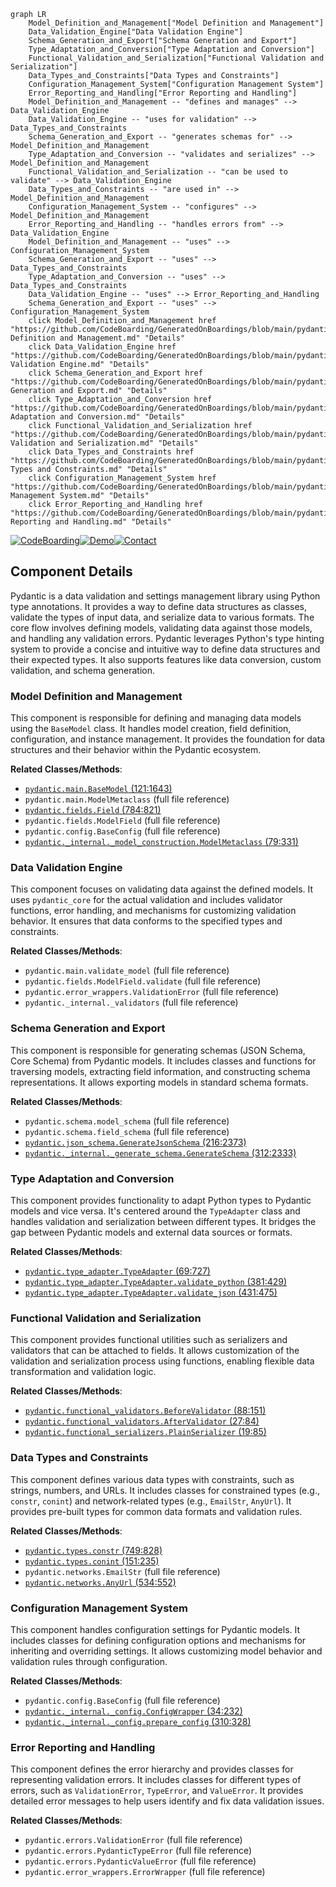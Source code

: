 ```mermaid
graph LR
    Model_Definition_and_Management["Model Definition and Management"]
    Data_Validation_Engine["Data Validation Engine"]
    Schema_Generation_and_Export["Schema Generation and Export"]
    Type_Adaptation_and_Conversion["Type Adaptation and Conversion"]
    Functional_Validation_and_Serialization["Functional Validation and Serialization"]
    Data_Types_and_Constraints["Data Types and Constraints"]
    Configuration_Management_System["Configuration Management System"]
    Error_Reporting_and_Handling["Error Reporting and Handling"]
    Model_Definition_and_Management -- "defines and manages" --> Data_Validation_Engine
    Data_Validation_Engine -- "uses for validation" --> Data_Types_and_Constraints
    Schema_Generation_and_Export -- "generates schemas for" --> Model_Definition_and_Management
    Type_Adaptation_and_Conversion -- "validates and serializes" --> Model_Definition_and_Management
    Functional_Validation_and_Serialization -- "can be used to validate" --> Data_Validation_Engine
    Data_Types_and_Constraints -- "are used in" --> Model_Definition_and_Management
    Configuration_Management_System -- "configures" --> Model_Definition_and_Management
    Error_Reporting_and_Handling -- "handles errors from" --> Data_Validation_Engine
    Model_Definition_and_Management -- "uses" --> Configuration_Management_System
    Schema_Generation_and_Export -- "uses" --> Data_Types_and_Constraints
    Type_Adaptation_and_Conversion -- "uses" --> Data_Types_and_Constraints
    Data_Validation_Engine -- "uses" --> Error_Reporting_and_Handling
    Schema_Generation_and_Export -- "uses" --> Configuration_Management_System
    click Model_Definition_and_Management href "https://github.com/CodeBoarding/GeneratedOnBoardings/blob/main/pydantic/Model Definition and Management.md" "Details"
    click Data_Validation_Engine href "https://github.com/CodeBoarding/GeneratedOnBoardings/blob/main/pydantic/Data Validation Engine.md" "Details"
    click Schema_Generation_and_Export href "https://github.com/CodeBoarding/GeneratedOnBoardings/blob/main/pydantic/Schema Generation and Export.md" "Details"
    click Type_Adaptation_and_Conversion href "https://github.com/CodeBoarding/GeneratedOnBoardings/blob/main/pydantic/Type Adaptation and Conversion.md" "Details"
    click Functional_Validation_and_Serialization href "https://github.com/CodeBoarding/GeneratedOnBoardings/blob/main/pydantic/Functional Validation and Serialization.md" "Details"
    click Data_Types_and_Constraints href "https://github.com/CodeBoarding/GeneratedOnBoardings/blob/main/pydantic/Data Types and Constraints.md" "Details"
    click Configuration_Management_System href "https://github.com/CodeBoarding/GeneratedOnBoardings/blob/main/pydantic/Configuration Management System.md" "Details"
    click Error_Reporting_and_Handling href "https://github.com/CodeBoarding/GeneratedOnBoardings/blob/main/pydantic/Error Reporting and Handling.md" "Details"
```
[![CodeBoarding](https://img.shields.io/badge/Generated%20by-CodeBoarding-9cf?style=flat-square)](https://github.com/CodeBoarding/GeneratedOnBoardings)[![Demo](https://img.shields.io/badge/Try%20our-Demo-blue?style=flat-square)](https://www.codeboarding.org/demo)[![Contact](https://img.shields.io/badge/Contact%20us%20-%20codeboarding@gmail.com-lightgrey?style=flat-square)](mailto:codeboarding@gmail.com)

## Component Details

Pydantic is a data validation and settings management library using Python type annotations. It provides a way to define data structures as classes, validate the types of input data, and serialize data to various formats. The core flow involves defining models, validating data against those models, and handling any validation errors. Pydantic leverages Python's type hinting system to provide a concise and intuitive way to define data structures and their expected types. It also supports features like data conversion, custom validation, and schema generation.

### Model Definition and Management
This component is responsible for defining and managing data models using the `BaseModel` class. It handles model creation, field definition, configuration, and instance management. It provides the foundation for data structures and their behavior within the Pydantic ecosystem.


**Related Classes/Methods**:

- <a href="https://github.com/pydantic/pydantic/blob/master/pydantic/main.py#L121-L1643" target="_blank" rel="noopener noreferrer">`pydantic.main.BaseModel` (121:1643)</a>
- `pydantic.main.ModelMetaclass` (full file reference)
- <a href="https://github.com/pydantic/pydantic/blob/master/pydantic/fields.py#L784-L821" target="_blank" rel="noopener noreferrer">`pydantic.fields.Field` (784:821)</a>
- `pydantic.fields.ModelField` (full file reference)
- `pydantic.config.BaseConfig` (full file reference)
- <a href="https://github.com/pydantic/pydantic/blob/master/pydantic/_internal/_model_construction.py#L79-L331" target="_blank" rel="noopener noreferrer">`pydantic._internal._model_construction.ModelMetaclass` (79:331)</a>


### Data Validation Engine
This component focuses on validating data against the defined models. It uses `pydantic_core` for the actual validation and includes validator functions, error handling, and mechanisms for customizing validation behavior. It ensures that data conforms to the specified types and constraints.


**Related Classes/Methods**:

- `pydantic.main.validate_model` (full file reference)
- `pydantic.fields.ModelField.validate` (full file reference)
- `pydantic.error_wrappers.ValidationError` (full file reference)
- `pydantic._internal._validators` (full file reference)


### Schema Generation and Export
This component is responsible for generating schemas (JSON Schema, Core Schema) from Pydantic models. It includes classes and functions for traversing models, extracting field information, and constructing schema representations. It allows exporting models in standard schema formats.


**Related Classes/Methods**:

- `pydantic.schema.model_schema` (full file reference)
- `pydantic.schema.field_schema` (full file reference)
- <a href="https://github.com/pydantic/pydantic/blob/master/pydantic/json_schema.py#L216-L2373" target="_blank" rel="noopener noreferrer">`pydantic.json_schema.GenerateJsonSchema` (216:2373)</a>
- <a href="https://github.com/pydantic/pydantic/blob/master/pydantic/_internal/_generate_schema.py#L312-L2333" target="_blank" rel="noopener noreferrer">`pydantic._internal._generate_schema.GenerateSchema` (312:2333)</a>


### Type Adaptation and Conversion
This component provides functionality to adapt Python types to Pydantic models and vice versa. It's centered around the `TypeAdapter` class and handles validation and serialization between different types. It bridges the gap between Pydantic models and external data sources or formats.


**Related Classes/Methods**:

- <a href="https://github.com/pydantic/pydantic/blob/master/pydantic/type_adapter.py#L69-L727" target="_blank" rel="noopener noreferrer">`pydantic.type_adapter.TypeAdapter` (69:727)</a>
- <a href="https://github.com/pydantic/pydantic/blob/master/pydantic/type_adapter.py#L381-L429" target="_blank" rel="noopener noreferrer">`pydantic.type_adapter.TypeAdapter.validate_python` (381:429)</a>
- <a href="https://github.com/pydantic/pydantic/blob/master/pydantic/type_adapter.py#L431-L475" target="_blank" rel="noopener noreferrer">`pydantic.type_adapter.TypeAdapter.validate_json` (431:475)</a>


### Functional Validation and Serialization
This component provides functional utilities such as serializers and validators that can be attached to fields. It allows customization of the validation and serialization process using functions, enabling flexible data transformation and validation logic.


**Related Classes/Methods**:

- <a href="https://github.com/pydantic/pydantic/blob/master/pydantic/functional_validators.py#L88-L151" target="_blank" rel="noopener noreferrer">`pydantic.functional_validators.BeforeValidator` (88:151)</a>
- <a href="https://github.com/pydantic/pydantic/blob/master/pydantic/functional_validators.py#L27-L84" target="_blank" rel="noopener noreferrer">`pydantic.functional_validators.AfterValidator` (27:84)</a>
- <a href="https://github.com/pydantic/pydantic/blob/master/pydantic/functional_serializers.py#L19-L85" target="_blank" rel="noopener noreferrer">`pydantic.functional_serializers.PlainSerializer` (19:85)</a>


### Data Types and Constraints
This component defines various data types with constraints, such as strings, numbers, and URLs. It includes classes for constrained types (e.g., `constr`, `conint`) and network-related types (e.g., `EmailStr`, `AnyUrl`). It provides pre-built types for common data formats and validation rules.


**Related Classes/Methods**:

- <a href="https://github.com/pydantic/pydantic/blob/master/pydantic/types.py#L749-L828" target="_blank" rel="noopener noreferrer">`pydantic.types.constr` (749:828)</a>
- <a href="https://github.com/pydantic/pydantic/blob/master/pydantic/types.py#L151-L235" target="_blank" rel="noopener noreferrer">`pydantic.types.conint` (151:235)</a>
- `pydantic.networks.EmailStr` (full file reference)
- <a href="https://github.com/pydantic/pydantic/blob/master/pydantic/networks.py#L534-L552" target="_blank" rel="noopener noreferrer">`pydantic.networks.AnyUrl` (534:552)</a>


### Configuration Management System
This component handles configuration settings for Pydantic models. It includes classes for defining configuration options and mechanisms for inheriting and overriding settings. It allows customizing model behavior and validation rules through configuration.


**Related Classes/Methods**:

- `pydantic.config.BaseConfig` (full file reference)
- <a href="https://github.com/pydantic/pydantic/blob/master/pydantic/_internal/_config.py#L34-L232" target="_blank" rel="noopener noreferrer">`pydantic._internal._config.ConfigWrapper` (34:232)</a>
- <a href="https://github.com/pydantic/pydantic/blob/master/pydantic/_internal/_config.py#L310-L328" target="_blank" rel="noopener noreferrer">`pydantic._internal._config.prepare_config` (310:328)</a>


### Error Reporting and Handling
This component defines the error hierarchy and provides classes for representing validation errors. It includes classes for different types of errors, such as `ValidationError`, `TypeError`, and `ValueError`. It provides detailed error messages to help users identify and fix data validation issues.


**Related Classes/Methods**:

- `pydantic.errors.ValidationError` (full file reference)
- `pydantic.errors.PydanticTypeError` (full file reference)
- `pydantic.errors.PydanticValueError` (full file reference)
- `pydantic.error_wrappers.ErrorWrapper` (full file reference)